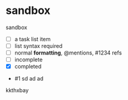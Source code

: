 sandbox
=======

sandbox

- [ ] a task list item
- [ ] list syntax required
- [ ] normal **formatting**, @mentions, #1234 refs
- [ ] incomplete
- [x] completed
- #1 sd ad ad

kkthxbay
